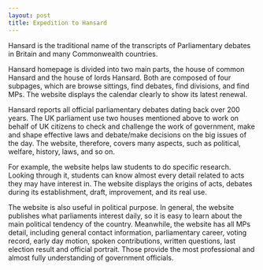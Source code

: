 ```yaml
---
layout: post
title: Expedition to Hansard
---
```

Hansard is the traditional name of the transcripts of Parliamentary debates in Britain and many Commonwealth countries.

Hansard homepage is divided into two main parts, the house of common Hansard and the house of lords Hansard. Both are composed of four subpages, which are browse sittings, find debates, find divisions, and find MPs. The website displays the calendar clearly to show its latest renewal.

Hansard reports all official parliamentary debates dating back over 200 years. The UK parliament use two houses mentioned above to work on behalf of UK citizens to check and challenge the work of government, make and shape effective laws and debate/make decisions on the big issues of the day. The website, therefore, covers many aspects, such as political, welfare, history, laws, and so on.

For example, the website helps law students to do specific research.  Looking through it, students can know almost every detail related to acts they may have interest in. The website displays the origins of acts, debates during its establishment, draft, improvement, and its real use.

The website is also useful in political purpose. In general, the website publishes what parliaments interest daily, so it is easy to learn about the main political tendency of the country. Meanwhile, the website has all MPs detail, including general contact information, parliamentary career, voting record, early day motion, spoken contributions, written questions, last election result and official portrait. Those provide the most professional and almost fully understanding of government officials.
